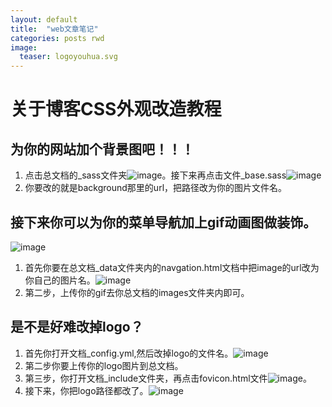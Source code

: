 ```yaml
---
layout: default
title:  "web文章笔记"
categories: posts rwd
image:
  teaser: logoyouhua.svg
---
```


# 关于博客CSS外观改造教程
## 为你的网站加个背景图吧！！！
1. 点击总文档的_sass文件夹![image](http://hujingyin.github.io/images/sass.jpg)。接下来再点击文件_base.sass![image](http://hujingyin.github.io/images/base.jpg)
2. 你要改的就是background那里的url，把路径改为你的图片文件名。
## 接下来你可以为你的菜单导航加上gif动画图做装饰。
![image](http://hujingyin.github.io/images/dongtu.jpg)
1. 首先你要在总文档_data文件夹内的navgation.html文档中把image的url改为你自己的图片名。![image](http://hujingyin.github.io/images/image1.jpg)
2. 第二步，上传你的gif去你总文档的images文件夹内即可。
## 是不是好难改掉logo？
1. 首先你打开文档_config.yml,然后改掉logo的文件名。![image](http://hujingyin.github.io/images/logogai.jpg)
2. 第二步你要上传你的logo图片到总文档。
3. 第三步，你打开文档_include文件夹，再点击fovicon.html文件![image](http://hujingyin.github.io/images/fovicon.jpg)。
4. 接下来，你把logo路径都改了。![image](http://hujingyin.github.io/images/logo3.jpg)

